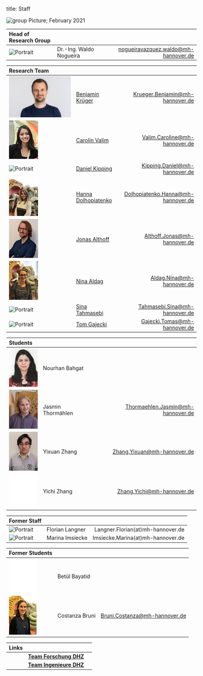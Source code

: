 title: Staff

![group Picture; February 2021](staff/MicrosoftTeams_image.png)


| Head of Research Group              |                               |                                           |
|:------------------------------------|:------------------------------|------------------------------------------:|
|![Portrait](staff/Nogueiraklein.jpg) |Dr.-Ing. Waldo Nogueira | <nogueiravazquez.waldo@mh-hannover.de>    |


| Research Team                   |                                                                                 |                                       |
|:--------------------------------|:--------------------------------------------------------------------------------|--------------------------------------:|
|![Portrait](staff/Krueger.jpg)   | [Benjamin Krüger](https://vianna.uber.space/01_workgroups/nogueira/staff/Krueger.html) | <Krueger.Benjamin@mh-hannover.de>  |
|![Portrait](staff/caroline.jpg)  	| [Carolin Valim](https://vianna.de/01_workgroups/nogueira/staff/carolin.html)	|   <Valim.Caroline@mh-hannover.de>    |
|![Portrait](staff/Alrutz.jpg)	   | [Daniel Kipping](https://vianna.uber.space/01_workgroups/nogueira/staff/daniel.html) | <Kipping.Daniel@mh-hannover.de>	     |
|![Portrait](staff/Hanna.jpeg)	   | [Hanna Dolhopiatenko](https://vianna.uber.space/01_workgroups/nogueira/staff/hanna.html)| <Dolhopiatenko.Hanna@mh-hannover.de>	|
|![Portrait](staff/jonas.jpg)	| [Jonas Althoff](https://vianna.uber.space/01_workgroups/nogueira/staff/sina.html)	  | <Althoff.Jonas@mh-hannover.de>      |
|![Portrait](staff/Nina.jpeg)	    | [Nina Aldag](https://vianna.uber.space/01_workgroups/nogueira/staff/nina.html)| <Aldag.Nina@mh-hannover.de>         |
|![Portrait](staff/Tahmasebi.jpg)	| [Sina Tahmasebi](https://vianna.uber.space/01_workgroups/nogueira/staff/sina.html) | <Tahmasebi.Sina@mh-hannover.de>  |
|![Portrait](staff/Gajecki.jpg)  	| [Tom Gajecki](https://www.vianna.de/01_workgroups/nogueira/projects/binom.html)	| <Gajecki.Tomas@mh-hannover.de>      |




| Students                    |                     |                                   |
|:----------------------------|:--------------------|----------------------------------:|
|![Portrait](staff/nour.jpg)	| Nourhan Bahgat		  |      |
|![Portrait](staff/Jasmin.jpg)	| Jasmin Thormählen		  | Thormaehlen.Jasmin@mh-hannover.de    |
|![Portrait](staff/zhang.jpg)	| Yixuan  Zhang 		  |    Zhang.Yixuan@mh-hannover.de  |
|![Portrait](staff/blank.jpg)	| Yichi Zhang 		  |  Zhang.Yichi@mh-hannover.de    |




| Former Staff                  |                                               |                                     |
|:------------------------------|:----------------------------------------------|--------------------------------------:|
|![Portrait](staff/Langner.jpg)	| Florian Langner        | Langner.Florian(at)mh-hannover.de	 |
|![Portrait](staff/Imsiecke.jpg)	| Marina Imsiecke 			 | Imsiecke.Marina(at)mh-hannover.de	 |




| Former Students                  |                                               |                                     |
|:------------------------------|:----------------------------------------------|--------------------------------------:|
|![Portrait](staff/blank.jpg)	| Betül Bayatid 			| 	     |
|![Portrait](staff/costi.jpg)	| Costanza Bruni      | <Bruni.Costanza@mh-hannover.de>  |



| Links                         |                                               |                              |
|:------------------------------|:----------------------------------------------|--------------------------------------:|
| | **[Team Forschung DHZ](https://www.hoerzentrum-hannover.de/wir-ueber-uns/team/forschung/)**    |      |
|	| **[Team Ingenieure DHZ](https://www.hoerzentrum-hannover.de/wir-ueber-uns/team/ingenieure/)** 	|  	   |

